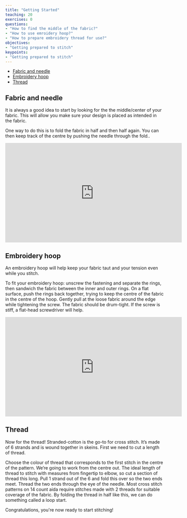 ```yaml
---
title: "Getting Started"
teaching: 20
exercises: 0
questions:
- "How to find the middle of the fabric?"
- "How to use emroidery hoop?"
- "How to prepare embroidery thread for use?"
objectives:
- "Getting prepared to stitch"
keypoints:
- "Getting prepared to stitch"
---
```


- [Fabric and needle](#fabric-and-needle)
- [Embroidery hoop](#embroidery-hoop)
- [Thread](#thread)

## Fabric and needle

It is always a good idea to start by looking for the the middle/center of your fabric.
This will allow you make sure your design is placed as intended in the fabric.

One way to do this is to fold the fabric in half and then half again.
You can then keep track of the centre by pushing the needle through the fold..

<center>
<iframe width="560" height="315" src="https://www.youtube.com/embed/nVawkpj1T3g" frameborder="0" allow="accelerometer; autoplay; encrypted-media; gyroscope; picture-in-picture" allowfullscreen></iframe>
</center>

## Embroidery hoop

An embroidery hoop will help keep your fabric taut and your tension even while you stitch.

To fit your embroidery hoop: unscrew the fastening and separate the rings, then sandwich the fabric between the inner and outer rings.
On a flat surface, push the rings back together, trying to keep the centre of the fabric in the centre of the hoop.
Gently pull at the loose fabric around the edge while tightening the screw.
The fabric should be drum-tight.
If the screw is stiff, a flat-head screwdriver will help.

<center>
<iframe width="560" height="315" src="https://www.youtube.com/embed/4Q4ieJCFBMo" frameborder="0" allow="accelerometer; autoplay; encrypted-media; gyroscope; picture-in-picture" allowfullscreen></iframe>
</center>

## Thread

Now for the thread!
Stranded-cotton is the go-to for cross stitch.
It’s made of 6 strands and is wound together in skeins.
First we need to cut a length of thread.

Choose the colour of thread that corresponds to the first stitch in the centre of the pattern.
We’re going to work from the centre out.
The ideal length of thread to stitch with measures from fingertip to elbow, so cut a section of thread this long.
Pull 1 strand out of the 6 and fold this over so the two ends meet.
Thread the two ends through the eye of the needle.
Most cross stitch patterns on 14 count aida require stitches made with 2 threads for suitable coverage of the fabric.
By folding the thread in half like this, we can do something called a loop start.

Congratulations, you're now ready to start stitching!
